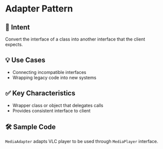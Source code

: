 # Adapter Pattern

## 📌 Intent
Convert the interface of a class into another interface that the client expects.

## 💡 Use Cases
- Connecting incompatible interfaces
- Wrapping legacy code into new systems

## ✅ Key Characteristics
- Wrapper class or object that delegates calls
- Provides consistent interface to client

## 🛠️ Sample Code
`MediaAdapter` adapts VLC player to be used through `MediaPlayer` interface.
